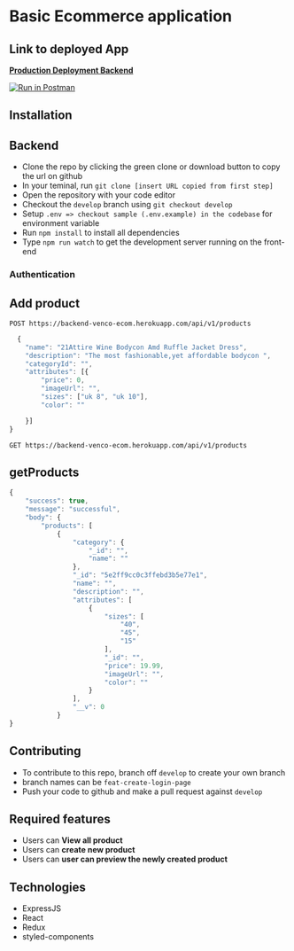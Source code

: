 # Basic Ecommerce application

## Link to deployed App

**[Production Deployment Backend](https://backend-venco-ecom.herokuapp.com/)**

[![Run in Postman](https://run.pstmn.io/button.svg)](https://documenter.getpostman.com/view/6225879/SWTAAyBM)

## Installation

## Backend

- Clone the repo by clicking the green clone or download button to copy the url on github
- In your teminal, run `git clone [insert URL copied from first step]`
- Open the repository with your code editor
- Checkout the `develop` branch using `git checkout develop`
- Setup `.env => checkout sample (.env.example) in the codebase` for environment variable
- Run `npm install` to install all dependencies
- Type `npm run watch` to get the development server running on the front-end

### Authentication

## Add product

`POST https://backend-venco-ecom.herokuapp.com/api/v1/products`

```js
  {
	"name": "21Attire Wine Bodycon Amd Ruffle Jacket Dress",
	"description": "The most fashionable,yet affordable bodycon ",
	"categoryId": "",
	"attributes": [{
		"price": 0,
		"imageUrl": "",
		"sizes": ["uk 8", "uk 10"],
		"color": ""

	}]
}
```

`GET https://backend-venco-ecom.herokuapp.com/api/v1/products`

## getProducts

```js
{
    "success": true,
    "message": "successful",
    "body": {
        "products": [
            {
                "category": {
                    "_id": "",
                    "name": ""
                },
                "_id": "5e2ff9cc0c3ffebd3b5e77e1",
                "name": "",
                "description": "",
                "attributes": [
                    {
                        "sizes": [
                            "40",
                            "45",
                            "15"
                        ],
                        "_id": "",
                        "price": 19.99,
                        "imageUrl": "",
                        "color": ""
                    }
                ],
                "__v": 0
            }
}
```

## Contributing

- To contribute to this repo, branch off `develop` to create your own branch
- branch names can be `feat-create-login-page`
- Push your code to github and make a pull request against `develop`

## Required features

- Users can **View all product**
- Users can **create new product**
- Users can **user can preview the newly created product**

## Technologies

- ExpressJS
- React
- Redux
- styled-components
